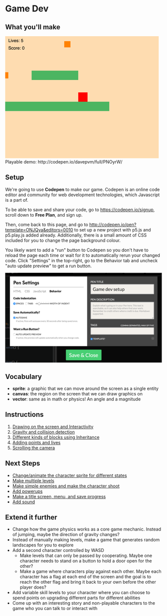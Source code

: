 # Game Dev

## What you'll make
<img src="screenshots/endproduct.gif" />
Playable demo: http://codepen.io/davepvm/full/PNOyrW/

## Setup

We're going to use **Codepen** to make our game. Codepen is an online code editor and community for web development technologies, which Javascript is a part of.

To be able to save and share your code, go to https://codepen.io/signup, scroll down to **Free Plan**, and sign up.

Then, come back to this page, and go to http://codepen.io/pen?template=ONJQya&editors=0010 to set up a new project with p5.js and p5.play.js added already. Additionally, there is a small amount of CSS included for you to change the page background colour.

You likely want to add a "run" button to Codepen so you don't have to reload the page each time or wait for it to automatically rerun your changed code. Click "Settings" in the top-right, go to the Behavior tab and uncheck "auto update preview" to get a run button.

<img src="screenshots/run-button.png" />

## Vocabulary
- **sprite**: a graphic that we can move around the screen as a single entity
- **canvas**: the region on the screen that we can draw graphics on
- **vector**: same as in math or physics! An angle and a magnitude

## Instructions
1. <a href="part1.md">Drawing on the screen and Interactivity</a>
2. <a href="part2.md">Gravity and collision detection</a>
3. <a href="part3.md">Different kinds of blocks using Inheritance</a>
4. <a href="part4.md">Adding points and lives</a>
5. <a href="part5.md">Scrolling the camera</a>

## Next Steps
- <a href="animations.md">Change/animate the character sprite for different states</a>
- <a href="levels.md">Make multiple levels</a>
- <a href="enemies.md">Make simple enemies and make the character shoot</a>
- <a href="bosses.md">Add powerups</a>
- <a href="menus.md">Make a title screen, menu, and save progress</a>
- <a href="sound.md">Add sound</a>

## Extend it further
- Change how the game physics works as a core game mechanic. Instead of jumping, maybe the direction of gravity changes?
- Instead of manually making levels, make a game that generates random landscapes for you to explore
- Add a second character controlled by WASD
  - Make levels that can only be passed by cooperating. Maybe one character needs to stand on a button to hold a door open for the other?
  - Make a game where characters play against each other. Maybe each character has a flag at each end of the screen and the goal is to reach the other flag and bring it back to your own before the other player does?
- Add variable skill levels to your character where you can choose to spend points on upgrading different parts for different abilities
- Come up with an interesting story and non-playable characters to the game who you can talk to or interact with
